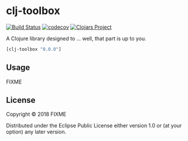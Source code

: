 # clj-toolbox
[![Build Status](https://travis-ci.org/tanelso2/clj-toolbox.svg?branch=master)](https://travis-ci.org/tanelso2/clj-toolbox)
[![codecov](https://codecov.io/gh/tanelso2/clj-toolbox/branch/master/graph/badge.svg)](https://codecov.io/gh/tanelso2/clj-toolbox)
[![Clojars Project](https://img.shields.io/clojars/v/clj-toolbox.svg)](https://clojars.org/clj-toolbox)

A Clojure library designed to ... well, that part is up to you.

```clj
[clj-toolbox "0.0.0"]
```

## Usage

FIXME

## License

Copyright © 2018 FIXME

Distributed under the Eclipse Public License either version 1.0 or (at
your option) any later version.
